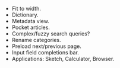 - Fit to width.
- Dictionary.
- Metadata view.
- Pocket articles.
- Complex/fuzzy search queries?
- Rename categories.
- Preload next/previous page.
- Input field completions bar.
- Applications: Sketch, Calculator, Browser.

